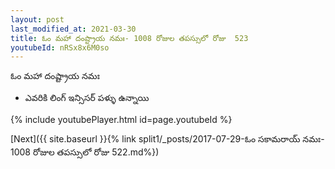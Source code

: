 ```yaml
---
layout: post
last_modified_at: 2021-03-30
title: ఓం మహా దంష్ట్రాయ నమః- 1008 రోజుల తపస్సులో రోజు  523
youtubeId: nRSx8x6M0so
---
```

 
 
 ఓం మహా దంష్ట్రాయ నమః  
 
 -  ఎవరికి లింగ్ ఇన్సిసర్ పళ్ళు ఉన్నాయి 
 
  
 
  
 
 
 
 
 
 


{% include youtubePlayer.html id=page.youtubeId %}
 
[Next]({{ site.baseurl }}{% link  split1/_posts/2017-07-29-ఓం సకామరాయ్ నమః- 1008 రోజుల తపస్సులో రోజు  522.md%})
 
